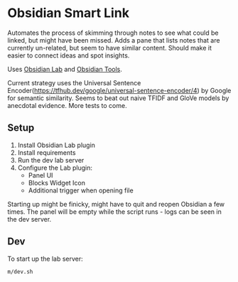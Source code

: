 # Obsidian Smart Link

Automates the process of skimming through notes to see what could be linked, but might have been missed. Adds a pane that lists notes that are currently un-related, but seem to have similar content. Should make it easier to connect ideas and spot insights.

Uses [Obsidian Lab](https://github.com/cristianvasquez/obsidian-lab-py) and [Obsidian Tools](https://github.com/mfarragher/obsidiantools).

Current strategy uses the Universal Sentence Encoder(https://tfhub.dev/google/universal-sentence-encoder/4) by Google for semantic similarity. Seems to beat out naive TFIDF and GloVe models by anecdotal evidence. More tests to come.

## Setup

1. Install Obsidian Lab plugin
2. Install requirements
3. Run the dev lab server
4. Configure the Lab plugin:
   - Panel UI
   - Blocks Widget Icon
   - Additional trigger when opening file

Starting up might be finicky, might have to quit and reopen Obsidian a few times. The panel will be empty while the script runs - logs can be seen in the dev server.

## Dev

To start up the lab server:

```
m/dev.sh
```
